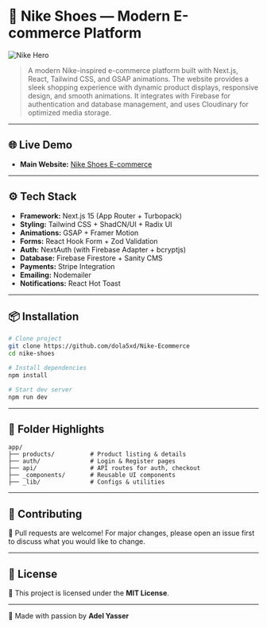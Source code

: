 # 👟 Nike Shoes — Modern E-commerce Platform

![Nike Hero](https://socialify.git.ci/dola5xd/Nike-Ecommerce/image?language=1&name=1&owner=1&stargazers=1&theme=Dark)

> A modern Nike-inspired e-commerce platform built with Next.js, React, Tailwind CSS, and GSAP animations. The website provides a sleek shopping experience with dynamic product displays, responsive design, and smooth animations. It integrates with Firebase for authentication and database management, and uses Cloudinary for optimized media storage.

---

## 🌐 Live Demo

- **Main Website:** [Nike Shoes E-commerce](https://nike-ecommerce.vercel.app/) <!-- replace with your actual link -->

---

## ⚙️ Tech Stack

- **Framework:** Next.js 15 (App Router + Turbopack)
- **Styling:** Tailwind CSS + ShadCN/UI + Radix UI
- **Animations:** GSAP + Framer Motion
- **Forms:** React Hook Form + Zod Validation
- **Auth:** NextAuth (with Firebase Adapter + bcryptjs)
- **Database:** Firebase Firestore + Sanity CMS
- **Payments:** Stripe Integration
- **Emailing:** Nodemailer
- **Notifications:** React Hot Toast

---

## 📦 Installation

```bash
# Clone project
git clone https://github.com/dola5xd/Nike-Ecommerce
cd nike-shoes

# Install dependencies
npm install

# Start dev server
npm run dev
```

---

## 📁 Folder Highlights

```
app/
├── products/          # Product listing & details
├── auth/              # Login & Register pages
├── api/               # API routes for auth, checkout
├── _components/       # Reusable UI components
├── _lib/              # Configs & utilities
```

---

## 🤝 Contributing

🚀 Pull requests are welcome! For major changes, please open an issue first to discuss what you would like to change.

---

## 📄 License

📜 This project is licensed under the **MIT License**.

---

💖 Made with passion by **Adel Yasser**
